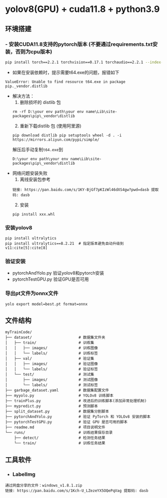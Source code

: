# yolov8(GPU) + cuda11.8 + python3.9

## 环境搭建
### - 安装CUDA11.8支持的pytorch版本 (不要通过requirements.txt安装，否则为cpu版本)
``` bash
pip install torch==2.2.1 torchvision==0.17.1 torchaudio==2.2.1 --index-url https://download.pytorch.org/whl/cu118
```
- 如果在安装依赖时，提示需要t64.exe的问题，报错如下
```
ValueError: Unable to find resource t64.exe in package pip._vendor.distlib
```
- 解决方法：
    1. 删除损坏的 distlib 包
    ```
    rm -rf D:\your env path\your env name\Lib\site-packages\pip\_vendor\distlib
    ``` 
    2. 重新下载distlib 包 (使用阿里源)
    ```
    pip download distlib pip setuptools wheel -d . -i https://mirrors.aliyun.com/pypi/simple/    
    ```
    解压后手动复制```t64.exe```到
    ```
    D:\your env path\your env name\Lib\site-packages\pip\_vendor\distlib
    ```
- 网络问题安装失败
     </br>
    1. 离线安装包参考
    ```
    链接: https://pan.baidu.com/s/1KY-BjGf7pKIzWl46dXS4gw?pwd=dasb 提取码: dasb 
    ```
    2. 安装
    ```
    pip install xxx.whl
    ```

### 安装yolov8
```
pip install ultralytics
pip install ultralytics==8.2.21  # 指定版本避免自动升级到 v11:cite[5]:cite[8]
```
### 验证安装
- pytorchAndYolo.py 验证yolov8和pytorch安装
- pytorchTestGPU.py 验证GPU是否可用

### 导出pt文件为onnx文件
``` shell
yolo export model=best.pt format=onnx
```


## 文件结构

```
myTrainCode/
├── dataset/                     # 数据集文件夹
│   ├── train/                   # 训练集
│   │   ├── images/              # 训练图像
│   │   └── labels/              # 训练标签
│   ├── val/                     # 验证集
│   │   ├── images/              # 验证图像
│   │   └── labels/              # 验证标签
│   └── test/                    # 测试集
│       ├── images/              # 测试图像
│       └── labels/              # 测试标签
├── garbage_dataset.yaml         # 数据集配置文件
├── myyolo.py                    # YOLOv8 训练脚本
├── trainPlus.py                 # 改进后的训练脚本(添加异常处理机制)
├── mypredict.py                 # 预测脚本
├── split_dataset.py             # 数据集分割脚本
├── pytorchAndYolo.py            # 验证 PyTorch 和 YOLOv8 安装的脚本
├── pytorchTestGPU.py            # 验证 GPU 是否可用的脚本
├── readme.md                    # 项目说明文件
└── runs/                        # 训练结果保存目录
    ├── detect/                  # 检测任务结果
    └── train/                   # 训练任务结果
```


## 工具软件

- ### LabelImg
```
通过网盘分享的文件：windows_v1.8.1.zip
链接: https://pan.baidu.com/s/1Kch-U_LZezeYX5OQePqVag 提取码: dasb 
```